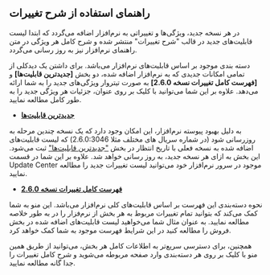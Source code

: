 ## راهنمای استفاده از شرح تغییرات

در هر نسخه جدید، ویژگی‌ها و تغییراتی به نرم‌افزار اضافه می‌گردد که ابتدا لیست قابلیت‌های جدید در قالب "شرح تغییرات" منتشر شده و شرح کامل هر ویژگی در متن راهنمای نرم‌افزار نیز به روز رسانی می‌گردد.

دسته‌ بندی موجود بر اساس قابلیت‌های نرم‌افزار می‌باشد. برای داشتن یک دیدکلی از تمامی امکانات جدیدی که به نرم‌افزار اضافه شده، دو بخش **[جدیدترین قابلیت‌ها]** و **[فهرست کامل تغییرات نسخه 2.6.0]** به صورت تیتروار ویژگی‌های جدید را به شما ارائه می‌دهد. علاوه بر این شما می‌توانید با کلیک بر روی عنوان، جزئیات هر ویژگی جدید را به طور کامل مطالعه نمایید.


- **[جدیدترین قابلیت‌ها](https://github.com/1stco/PayamGostarDocs/blob/master/releasenote/2.6.0/LatestFeatures/LatestFeatures.md)**


به دلیل بهبود پیوسته نرم‌افزار، این امکان وجود دارد که یک نسخه چندین مرحله به روز‌رسانی شود (در شماره سریال های مختلف مثلا 2.6.0:3046) که لیست قابلیت‌های اضافه شده به نسخه فعلی با تاریخ انتظار در بخش ["جدیدترین قابلیت‌ها"](https://github.com/1stco/PayamGostarDocs/blob/master/releasenote/2.6.0/LatestFeatures/LatestFeatures.md) ثبت می‌شود. این بخش به ازای هر نسخه جدید، به روز رسانی خواهد شد. علاوه بر این شما در قسمت Update Center موجود در سرور نرم‌افزار خود می‌توانید لیست تغییرات جدید را مطالعه نمایید.
 
- **[فهرست کامل تغییرات نسخه 2.6.0](https://github.com/1stco/PayamGostarDocs/blob/master/releasenote/2.6.0/ReleasenoteUpdateList.md)**


نحوه دسته‌بندی این فهرست بر اساس قابلیت‌های کلی نرم‌افزار می‌باشد. این منو به شما کمک می‌کند که بتوانید تمام تغییرات مربوط به هر بخش از نرم‌فزار را در به طور خلاصه مطالعه نمایید. به عنوان مثال شما می‌خواهید لیست قابلیت‌های اضافه شده در بخش فروش را مطالعه کنید در این شرایط فهرست موجود به شما کمک خواهد کرد.

همچنین، برای دسترسی سریع‌تر به اطلاعات کامل هر بخش، می‌توانید از طریق همین منو با کلیک بر روی هر دسته‌بندی وارد صفحه مربوطه می‌شوید و شرح کامل تغییرات را جدا گانه مطالعه نمایید. 
